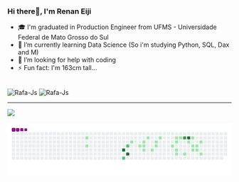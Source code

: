 ### Hi there👋, I'm Renan Eiji 
- 🎓 I'm graduated in Production Engineer from UFMS - Universidade Federal de Mato Grosso do Sul
- 🌱 I’m currently learning Data Science (So i'm studying Python, SQL, Dax and M)
- 🤔 I’m looking for help with coding
- ⚡ Fun fact: I'm 163cm tall...

<div style="display: inline_block"><br>
  <img align="center" alt="Rafa-Js" height="30" width="40" src="https://cdn.jsdelivr.net/gh/devicons/devicon@latest/icons/python/python-original.svg">
  <img align="center" alt="Rafa-Js" height="30" width="40" src="https://cdn.jsdelivr.net/gh/devicons/devicon@latest/icons/microsoftsqlserver/microsoftsqlserver-original.svg" />
          
</div>

________________________________________________

<div> 
  
  <a href="https://www.linkedin.com/in/renan-watanabe-59141b232/" target="_blank"><img src="https://img.shields.io/badge/-LinkedIn-%230077B5?style=for-the-badge&logo=linkedin&logoColor=white" target="_blank"></a> 

</div>


![snake gif](https://github.com/renanwta/renanwta/blob/output/github-contribution-grid-snake.gif)
